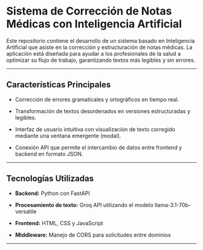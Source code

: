 # Sistema de Corrección de Notas Médicas con Inteligencia Artificial

Este repositorio contiene el desarrollo de un sistema basado en Inteligencia Artificial que asiste en la corrección y estructuración de notas médicas. La aplicación está diseñada para ayudar a los profesionales de la salud a optimizar su flujo de trabajo, garantizando textos más legibles y sin errores.

------------

## Características Principales
- Corrección de errores gramaticales y ortográficos en tiempo real.

- Transformación de textos desordenados en versiones estructuradas y legibles.

- Interfaz de usuario intuitiva con visualización de texto corregido mediante una ventana emergente (modal).

- Conexión API que permite el intercambio de datos entre frontend y backend en formato JSON.

-------------

## Tecnologías Utilizadas

- **Backend:** Python con FastAPI

- **Procesamiento de texto:** Groq API utilizando el modelo llama-3.1-70b-versatile

- **Frontend:** HTML, CSS y JavaScript

- **Middleware:** Manejo de CORS para solicitudes entre dominios

------


